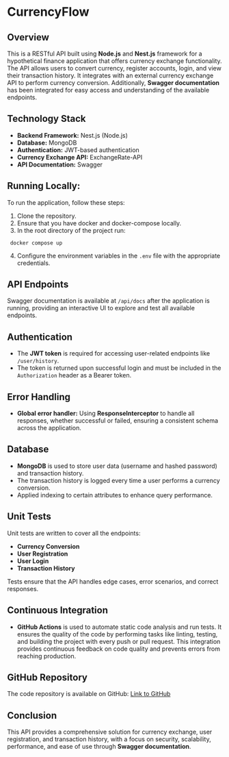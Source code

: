 # CurrencyFlow

## Overview

This is a RESTful API built using **Node.js** and **Nest.js** framework for a hypothetical finance application that offers currency exchange functionality. The API allows users to convert currency, register accounts, login, and view their transaction history. It integrates with an external currency exchange API to perform currency conversion. Additionally, **Swagger documentation** has been integrated for easy access and understanding of the available endpoints.

## Technology Stack

- **Backend Framework:** Nest.js (Node.js)
- **Database:** MongoDB
- **Authentication:** JWT-based authentication
- **Currency Exchange API:**  ExchangeRate-API
- **API Documentation:** Swagger

## Running Locally:
To run the application, follow these steps:

1. Clone the repository.
2. Ensure that you have docker and docker-compose locally.
3. In the root directory of the project run: 

```
 docker compose up
```
4. Configure the environment variables in the `.env` file with the appropriate credentials.

## API Endpoints

Swagger documentation is available at `/api/docs` after the application is running, providing an interactive UI to explore and test all available endpoints.

## Authentication

- The **JWT token** is required for accessing user-related endpoints like `/user/history`.
- The token is returned upon successful login and must be included in the `Authorization` header as a Bearer token.

## Error Handling

- **Global error handler:** Using  **ResponseInterceptor** to handle all responses, whether successful or failed, ensuring a consistent schema across the application.

## Database

- **MongoDB** is used to store user data (username and hashed password) and transaction history.
- The transaction history is logged every time a user performs a currency conversion.
- Applied indexing to certain attributes to enhance query performance.

## Unit Tests

Unit tests are written to cover all the endpoints:
- **Currency Conversion**
- **User Registration**
- **User Login**
- **Transaction History**

Tests ensure that the API handles edge cases, error scenarios, and correct responses.

## Continuous Integration

- **GitHub Actions** is used to automate static code analysis and run tests. It ensures the quality of the code by performing tasks like linting, testing, and building the project with every push or pull request. This integration provides continuous feedback on code quality and prevents errors from reaching production.

## GitHub Repository

The code repository is available on GitHub: [Link to GitHub](https://github.com/KhaldMansour/CurrencyFlow)

## Conclusion

This API provides a comprehensive solution for currency exchange, user registration, and transaction history, with a focus on security, scalability, performance, and ease of use through **Swagger documentation**.
